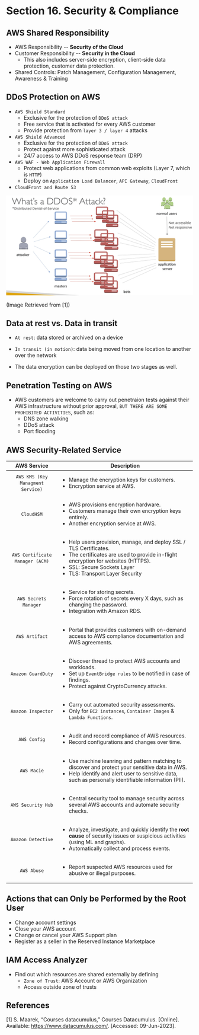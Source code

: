 # Section 16. Security & Compliance


## AWS Shared Responsibility

- AWS Responsibility -- **Security of the Cloud**
- Customer Responsibility -- **Security in the Cloud**
    - This also includes server-side encryption, client-side data protection, customer data protection.
- Shared Controls: Patch Management, Configuration Management, Awareness & Training


## DDoS Protection on AWS

- `AWS Shield Standard`
    - Exclusive for the protection of `DDoS attack`
    - Free service that is activated for every AWS customer
    - Provide protection from `layer 3 / layer 4` attacks
- `AWS Shield Advanced`
    - Exclusive for the protection of `DDoS attack`
    - Protect against more sophisticated attack
    - 24/7 access to AWS DDoS response team (DRP)
- `AWS WAF - Web Application Firewall`
    - Protect web applications from common web exploits (Layer 7, which is `HTTP`)
    - Deploy on `Application Load Balancer`, `API Gateway`, `CloudFront`
- `CloudFront and Route 53`


![vpc](./img/ddos_attack.jpg)

(Image Retrieved from [1])


## Data at rest vs. Data in transit

- `At rest`: data stored or archived on a device
- `In transit (in motion)`: data being moved from one location to another over the network

- The data encryption can be deployed on those two stages as well.


## Penetration Testing on AWS

- AWS customers are welcome to carry out penetraion tests against their AWS infrastructure without prior approval, `BUT THERE ARE SOME PROHIBITED ACTIVITIES`, such as:
    - DNS zone walking
    - DDoS attack
    - Port flooding


## AWS Security-Related Service

| AWS Service        | Description        |
| :-------------: | ------------- |
| `AWS KMS (Key Managment Service)` | <ul><li>Manage the encryption keys for customers.</li><li>Encryption service at AWS.</li></ul> |
| `CloudHSM` | <ul><li>AWS provisions encryption hardware.</li><li>Customers manage their own encryption keys entirely.</li><li>Another encryption service at AWS.</li></ul> |
| `AWS Certificate Manager (ACM)` | <ul><li>Help users provision, manage, and deploy SSL / TLS Certificates.</li><li>The certificates are used to provide in-flight encryption for websites (HTTPS).</li><li>SSL: Secure Sockets Layer</li><li>TLS: Transport Layer Security</li></ul> |
| `AWS Secrets Manager` | <ul><li>Service for storing secrets.</li><li>Force rotation of secrets every X days, such as changing the password.</li><li>Integration with Amazon RDS.</li></ul> |
| `AWS Artifact` | <ul><li>Portal that provides customers with on-demand access to AWS compliance documentation and AWS agreements.</li></ul> |
| `Amazon GuardDuty` | <ul><li>Discover thread to protect AWS accounts and workloads.</li><li>Set up `EventBridge rules` to be notified in case of findings.</li><li>Protect against CryptoCurrency attacks.</li></ul> |
| `Amazon Inspector` | <ul><li>Carry out automated security assessments.</li><li>Only for `EC2 instances`, `Container Images` & `Lambda Functions`.</li></ul> |
| `AWS Config` | <ul><li>Audit and record compliance of AWS resources.</li><li>Record configurations and changes over time.</li></ul> |
| `AWS Macie` | <ul><li>Use machine leanring and pattern matching to discover and protect your sensitive data in AWS.</li><li>Help identify and alert user to sensitive data, such as personally identifiable information (PII).</li></ul> |
| `AWS Security Hub` | <ul><li>Central security tool to manage security across several AWS accounts and automate security checks.</li></ul> |
| `Amazon Detective` | <ul><li>Analyze, investigate, and quickly identify the **root cause** of security issues or suspicious activities (using ML and graphs).</li><li>Automatically collect and process events.</li></ul> |
| `AWS Abuse` | <ul><li>Report suspected AWS resources used for abusive or illegal purposes.</li></ul> |


## Actions that can Only be Performed by the Root User

- Change account settings
- Close your AWS account
- Change or cancel your AWS Support plan
- Register as a seller in the Reserved Instance Marketplace


## IAM Access Analyzer

- Find out which resources are shared externally by defining
    - `Zone of Trust`: AWS Account or AWS Organization
    - Access outside zone of trusts


## References
[1] S. Maarek, “Courses datacumulus,” Courses Datacumulus. [Online]. Available: https://www.datacumulus.com/. [Accessed: 09-Jun-2023]. 
